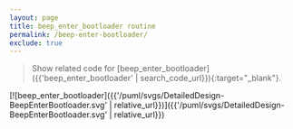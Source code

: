 ```yaml
---
layout: page
title: beep_enter_bootloader routine
permalink: /beep-enter-bootloader/
exclude: true
---
```


> Show related code for [beep_enter_bootloader]({{'beep_enter_bootloader' | search_code_url}}){:target="_blank"}.

[![beep_enter_bootloader]({{'/puml/svgs/DetailedDesign-BeepEnterBootloader.svg' | relative_url}})]({{'/puml/svgs/DetailedDesign-BeepEnterBootloader.svg' | relative_url}})
